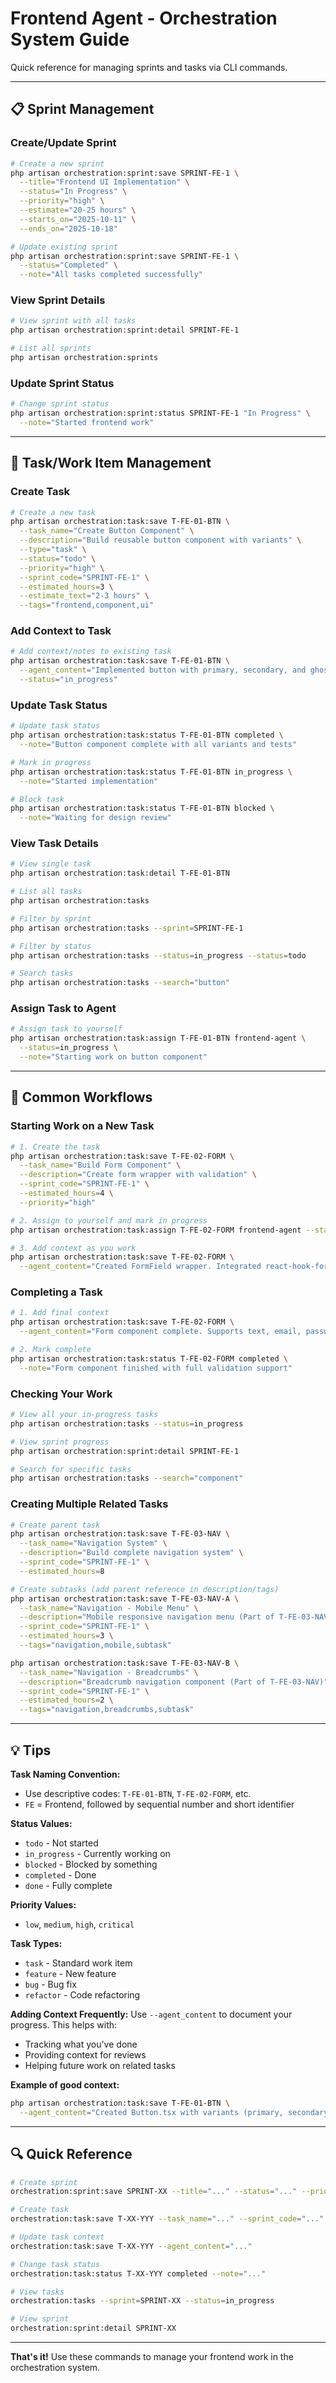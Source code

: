 # Frontend Agent - Orchestration System Guide

Quick reference for managing sprints and tasks via CLI commands.

---

## 📋 Sprint Management

### Create/Update Sprint
```bash
# Create a new sprint
php artisan orchestration:sprint:save SPRINT-FE-1 \
  --title="Frontend UI Implementation" \
  --status="In Progress" \
  --priority="high" \
  --estimate="20-25 hours" \
  --starts_on="2025-10-11" \
  --ends_on="2025-10-18"

# Update existing sprint
php artisan orchestration:sprint:save SPRINT-FE-1 \
  --status="Completed" \
  --note="All tasks completed successfully"
```

### View Sprint Details
```bash
# View sprint with all tasks
php artisan orchestration:sprint:detail SPRINT-FE-1

# List all sprints
php artisan orchestration:sprints
```

### Update Sprint Status
```bash
# Change sprint status
php artisan orchestration:sprint:status SPRINT-FE-1 "In Progress" \
  --note="Started frontend work"
```

---

## 📝 Task/Work Item Management

### Create Task
```bash
# Create a new task
php artisan orchestration:task:save T-FE-01-BTN \
  --task_name="Create Button Component" \
  --description="Build reusable button component with variants" \
  --type="task" \
  --status="todo" \
  --priority="high" \
  --sprint_code="SPRINT-FE-1" \
  --estimated_hours=3 \
  --estimate_text="2-3 hours" \
  --tags="frontend,component,ui"
```

### Add Context to Task
```bash
# Add context/notes to existing task
php artisan orchestration:task:save T-FE-01-BTN \
  --agent_content="Implemented button with primary, secondary, and ghost variants. Added loading state and icon support. Tests passing." \
  --status="in_progress"
```

### Update Task Status
```bash
# Update task status
php artisan orchestration:task:status T-FE-01-BTN completed \
  --note="Button component complete with all variants and tests"

# Mark in progress
php artisan orchestration:task:status T-FE-01-BTN in_progress \
  --note="Started implementation"

# Block task
php artisan orchestration:task:status T-FE-01-BTN blocked \
  --note="Waiting for design review"
```

### View Task Details
```bash
# View single task
php artisan orchestration:task:detail T-FE-01-BTN

# List all tasks
php artisan orchestration:tasks

# Filter by sprint
php artisan orchestration:tasks --sprint=SPRINT-FE-1

# Filter by status
php artisan orchestration:tasks --status=in_progress --status=todo

# Search tasks
php artisan orchestration:tasks --search="button"
```

### Assign Task to Agent
```bash
# Assign task to yourself
php artisan orchestration:task:assign T-FE-01-BTN frontend-agent \
  --status=in_progress \
  --note="Starting work on button component"
```

---

## 🔄 Common Workflows

### Starting Work on a New Task
```bash
# 1. Create the task
php artisan orchestration:task:save T-FE-02-FORM \
  --task_name="Build Form Component" \
  --description="Create form wrapper with validation" \
  --sprint_code="SPRINT-FE-1" \
  --estimated_hours=4 \
  --priority="high"

# 2. Assign to yourself and mark in progress
php artisan orchestration:task:assign T-FE-02-FORM frontend-agent --status=in_progress

# 3. Add context as you work
php artisan orchestration:task:save T-FE-02-FORM \
  --agent_content="Created FormField wrapper. Integrated react-hook-form. Added validation display."
```

### Completing a Task
```bash
# 1. Add final context
php artisan orchestration:task:save T-FE-02-FORM \
  --agent_content="Form component complete. Supports text, email, password fields. Validation working. Tests added."

# 2. Mark complete
php artisan orchestration:task:status T-FE-02-FORM completed \
  --note="Form component finished with full validation support"
```

### Checking Your Work
```bash
# View all your in-progress tasks
php artisan orchestration:tasks --status=in_progress

# View sprint progress
php artisan orchestration:sprint:detail SPRINT-FE-1

# Search for specific tasks
php artisan orchestration:tasks --search="component"
```

### Creating Multiple Related Tasks
```bash
# Create parent task
php artisan orchestration:task:save T-FE-03-NAV \
  --task_name="Navigation System" \
  --description="Build complete navigation system" \
  --sprint_code="SPRINT-FE-1" \
  --estimated_hours=8

# Create subtasks (add parent reference in description/tags)
php artisan orchestration:task:save T-FE-03-NAV-A \
  --task_name="Navigation - Mobile Menu" \
  --description="Mobile responsive navigation menu (Part of T-FE-03-NAV)" \
  --sprint_code="SPRINT-FE-1" \
  --estimated_hours=3 \
  --tags="navigation,mobile,subtask"

php artisan orchestration:task:save T-FE-03-NAV-B \
  --task_name="Navigation - Breadcrumbs" \
  --description="Breadcrumb navigation component (Part of T-FE-03-NAV)" \
  --sprint_code="SPRINT-FE-1" \
  --estimated_hours=2 \
  --tags="navigation,breadcrumbs,subtask"
```

---

## 💡 Tips

**Task Naming Convention:**
- Use descriptive codes: `T-FE-01-BTN`, `T-FE-02-FORM`, etc.
- `FE` = Frontend, followed by sequential number and short identifier

**Status Values:**
- `todo` - Not started
- `in_progress` - Currently working on
- `blocked` - Blocked by something
- `completed` - Done
- `done` - Fully complete

**Priority Values:**
- `low`, `medium`, `high`, `critical`

**Task Types:**
- `task` - Standard work item
- `feature` - New feature
- `bug` - Bug fix
- `refactor` - Code refactoring

**Adding Context Frequently:**
Use `--agent_content` to document your progress. This helps with:
- Tracking what you've done
- Providing context for reviews
- Helping future work on related tasks

**Example of good context:**
```bash
php artisan orchestration:task:save T-FE-01-BTN \
  --agent_content="Created Button.tsx with variants (primary, secondary, ghost, danger). Added size prop (sm, md, lg). Implemented loading state with spinner. Added icon support (left/right). Created Button.test.tsx with 15 test cases. All tests passing. Added to Storybook."
```

---

## 🔍 Quick Reference

```bash
# Create sprint
orchestration:sprint:save SPRINT-XX --title="..." --status="..." --priority="..."

# Create task
orchestration:task:save T-XX-YYY --task_name="..." --sprint_code="..." --estimated_hours=X

# Update task context
orchestration:task:save T-XX-YYY --agent_content="..."

# Change task status
orchestration:task:status T-XX-YYY completed --note="..."

# View tasks
orchestration:tasks --sprint=SPRINT-XX --status=in_progress

# View sprint
orchestration:sprint:detail SPRINT-XX
```

---

**That's it!** Use these commands to manage your frontend work in the orchestration system.
